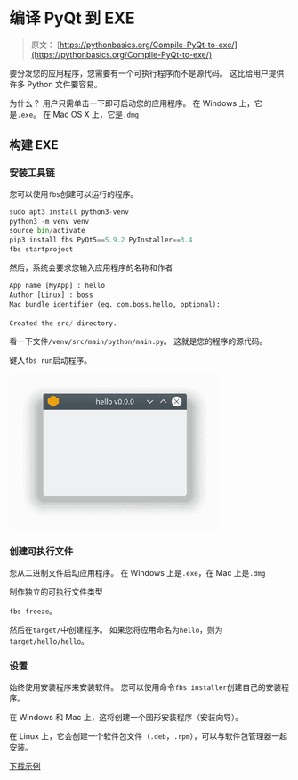 # 编译 PyQt 到 EXE

> 原文： [https://pythonbasics.org/Compile-PyQt-to-exe/](https://pythonbasics.org/Compile-PyQt-to-exe/)

要分发您的应用程序，您需要有一个可执行程序而不是源代码。 这比给用户提供许多 Python 文件要容易。

为什么？ 用户只需单击一下即可启动您的应用程序。 在 Windows 上，它是`.exe`。 在 Mac OS X 上，它是`.dmg`




## 构建 EXE

### 安装工具链

您可以使用`fbs`创建可以运行的程序。

```py
sudo apt3 install python3-venv
python3 -m venv venv
source bin/activate
pip3 install fbs PyQt5==5.9.2 PyInstaller==3.4
fbs startproject

```

然后，系统会要求您输入应用程序的名称和作者

```py
App name [MyApp] : hello
Author [Linux] : boss
Mac bundle identifier (eg. com.boss.hello, optional): 

Created the src/ directory. 

```

看一下文件`/venv/src/main/python/main.py`。 这就是您的程序的源代码。

键入`fbs run`启动程序。

![python pyqt to exe](img/c538d52f29968b5dd86a6ee9c394a355.jpg)

### 创建可执行文件

您从二进制文件启动应用程序。 在 Windows 上是`.exe`，在 Mac 上是`.dmg`

制作独立的可执行文件类型

`fbs freeze`。

然后在`target/`中创建程序。 如果您将应用命名为`hello`，则为`target/hello/hello`。

### 设置

始终使用安装程序来安装软件。 您可以使用命令`fbs installer`创建自己的安装程序。

在 Windows 和 Mac 上，这将创建一个图形安装程序（安装向导）。

在 Linux 上，它会创建一个软件包文件（`.deb`，`.rpm`），可以与软件包管理器一起安装。

[下载示例](https://gum.co/pysqtsamples)
